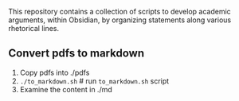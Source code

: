This repository contains a collection of scripts to develop academic arguments, within Obsidian, by organizing statements along various rhetorical lines.

## Convert pdfs to markdown

1. Copy pdfs into ./pdfs
2. `./to_markdown.sh` # run `to_markdown.sh` script
3. Examine the content in ./md
